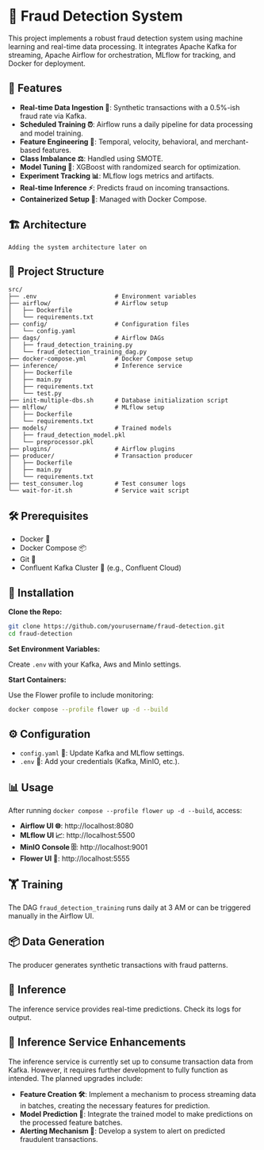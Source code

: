 
# 🚀 Fraud Detection System

This project implements a robust fraud detection system using machine learning and real-time data processing. It integrates Apache Kafka for streaming, Apache Airflow for orchestration, MLflow for tracking, and Docker for deployment.

## 🌟 Features

- **Real-time Data Ingestion 📡**: Synthetic transactions with a 0.5%-ish fraud rate via Kafka.
- **Scheduled Training ⏰**: Airflow runs a daily pipeline for data processing and model training.
- **Feature Engineering 🧠**: Temporal, velocity, behavioral, and merchant-based features.
- **Class Imbalance ⚖️**: Handled using SMOTE.
- **Model Tuning 🔧**: XGBoost with randomized search for optimization.
- **Experiment Tracking 📊**: MLflow logs metrics and artifacts.
- **Real-time Inference ⚡**: Predicts fraud on incoming transactions.
- **Containerized Setup 🐳**: Managed with Docker Compose.

## 🏗️ Architecture

```
Adding the system architecture later on
```

## 📁 Project Structure

```
src/
├── .env                      # Environment variables
├── airflow/                  # Airflow setup
│   ├── Dockerfile
│   └── requirements.txt
├── config/                   # Configuration files
│   └── config.yaml
├── dags/                     # Airflow DAGs
│   ├── fraud_detection_training.py
│   └── fraud_detection_training_dag.py
├── docker-compose.yml        # Docker Compose setup
├── inference/                # Inference service
│   ├── Dockerfile
│   ├── main.py
│   ├── requirements.txt
│   └── test.py
├── init-multiple-dbs.sh      # Database initialization script
├── mlflow/                   # MLflow setup
│   ├── Dockerfile
│   └── requirements.txt
├── models/                   # Trained models
│   ├── fraud_detection_model.pkl
│   └── preprocessor.pkl
├── plugins/                  # Airflow plugins
├── producer/                 # Transaction producer
│   ├── Dockerfile
│   ├── main.py
│   └── requirements.txt
├── test_consumer.log         # Test consumer logs
└── wait-for-it.sh            # Service wait script
```

## 🛠️ Prerequisites

- Docker 🐳
- Docker Compose 📦
- Git 🌿
- Confluent Kafka Cluster 🔗 (e.g., Confluent Cloud)

## 🚀 Installation

**Clone the Repo:**

```bash
git clone https://github.com/yourusername/fraud-detection.git
cd fraud-detection
```

**Set Environment Variables:**

Create `.env` with your Kafka, Aws and MinIo settings.

**Start Containers:**

Use the Flower profile to include monitoring:

```bash
docker compose --profile flower up -d --build
```

## ⚙️ Configuration

- `config.yaml` 📝: Update Kafka and MLflow settings.
- `.env` 🔑: Add your credentials (Kafka, MinIO, etc.).

## 📊 Usage

After running `docker compose --profile flower up -d --build`, access:

- **Airflow UI 🌐**: http://localhost:8080
- **MLflow UI 📈**: http://localhost:5500
- **MinIO Console 🗄️**: http://localhost:9001
- **Flower UI 🌸**: http://localhost:5555

## 🏋️ Training

The DAG `fraud_detection_training` runs daily at 3 AM or can be triggered manually in the Airflow UI.

## 📦 Data Generation

The producer generates synthetic transactions with fraud patterns.

## 🤖 Inference

The inference service provides real-time predictions. Check its logs for output.

## 🔧 Inference Service Enhancements

The inference service is currently set up to consume transaction data from Kafka. However, it requires further development to fully function as intended. The planned upgrades include:

- **Feature Creation 🛠️**: Implement a mechanism to process streaming data in batches, creating the necessary features for prediction.
- **Model Prediction 🤖**: Integrate the trained model to make predictions on the processed feature batches.
- **Alerting Mechanism 🚨**: Develop a system to alert on predicted fraudulent transactions.
